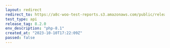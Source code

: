 ```yaml
---
layout: redirect
redirect_to: https://a8c-woo-test-reports.s3.amazonaws.com/public/release/8.2.0/php-8.1/api/index.html
test_type: api
release_tag: 8.2.0
env_description: "php-8.1"
created_at: "2023-10-10T17:22:09Z"
passed: false
---
```

